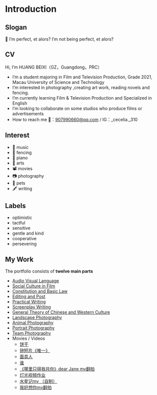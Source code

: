 # Introduction
## Slogan
🧚 I’m perfect, et alors? I’m not being perfect, et alors?
## CV
Hi, I’m HUANG BEIXI（GZ，Guangdong，PRC）
- I’m a student majoring in Film and Television Production, Grade 2021, Macau University of Science and Technology
- I’m interested in photography ,creating art work, reading novels and fencing.
- I’m currently learning Film & Television Production and Specialized in English
- I’m looking to collaborate on some studios who produce films or advertisements
- How to reach me 📧：907990660@qq.com / IG：_cecelia._310
## Interest
* 🎼 music
* 🤺 fencing
* 🎹 piano
* 🎨 arts
* 📽 movies
* 📷 photography
* 🐾 pets
* 🖋 writing
## Labels
* optimistic
* tactful
* sensitive
* gentle and kind
* cooperative
* persevering
## My Work
The portfolio consists of **twelve main parts**
* [Audio Visual Language](./resource/Audio_Visual_Language)
* [Social Culture in Film](./resource/Social_Culture_in_Film)
* [Constitution and Basic Law](./resource/Constitution_and_Basic_Law)
* [Editing and Post](./resource/Editing_and_Post)
* [Practical Writing](./resource/Practical_Writing)
* [Screenplay Writing](./resource/Screenplay_Writing)
* [General Theory of Chinese and Western Culture](./resource/General_Theory_of_Chinese_and_Western_Culture)
* [Landscape Photography](./resource/Landscape_Photography)
* [Animal Photography](./resource/Animal_Photography)
* [Portrait Photography](./resource/Portrait_Photography)
* [Team Photography](./resource/Team_Photography)
* Movies / Videos
   * [饼干](https://www.bilibili.com/video/BV1Ee4y1s7RW/?share_source=copy_web&vd_source=06a7553a45f2e62a49229ba4115666f1)
   * [钟短片《唯一》](https://www.bilibili.com/video/BV1xe4y1s7Wq/?share_source=copy_web&vd_source=06a7553a45f2e62a49229ba4115666f1)
   * [面具人](https://www.bilibili.com/video/BV1PK411Z7Td/?share_source=copy_web&vd_source=06a7553a45f2e62a49229ba4115666f1)
   * [谁](https://www.bilibili.com/video/BV1zG411F7eE/?share_source=copy_web&vd_source=06a7553a45f2e62a49229ba4115666f1)
   * [《哪里只得我共你》dear Jane mv翻拍](https://www.bilibili.com/video/BV1q14y1W7tB/?share_source=copy_web&vd_source=06a7553a45f2e62a49229ba4115666f1
)
   * [灯光视频作业](https://www.bilibili.com/video/BV1QG411F7UM/?share_source=copy_web&vd_source=06a7553a45f2e62a49229ba4115666f1)
   * [水星记mv （自制）](https://www.bilibili.com/video/BV1Ud4y1b7sE/?share_source=copy_web&vd_source=06a7553a45f2e62a49229ba4115666f1
)
   * [我好想你mv翻拍](https://www.bilibili.com/video/BV1MG411c7pW/?share_source=copy_web&vd_source=06a7553a45f2e62a49229ba4115666f1)
